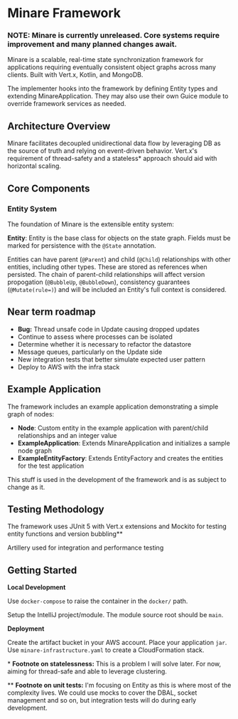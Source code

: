 # Minare Framework
### **NOTE: Minare is currently unreleased. Core systems require improvement and many planned changes await.**

Minare is a scalable, real-time state synchronization framework for applications requiring eventually consistent object graphs across many clients. Built with Vert.x, Kotlin, and MongoDB.

The implementer hooks into the framework by defining Entity types and extending MinareApplication. They may also use their own Guice module to override framework services as needed.

## Architecture Overview

Minare facilitates decoupled unidirectional data flow by leveraging DB as the source of truth and relying on event-driven behavior. Vert.x's requirement of thread-safety and a stateless\* approach should aid with horizontal scaling.

## Core Components

### Entity System

The foundation of Minare is the extensible entity system:

**Entity**: Entity is the base class for objects on the state graph. Fields must be marked for persistence with the `@State` annotation. 

Entities can have parent (`@Parent`) and child (`@Child`) relationships with other entities, including other types. These are stored as references when persisted. The chain of parent-child relationships will affect version propogation (`@BubbleUp`, `@BubbleDown`), consistency guarantees (`@Mutate(rule=)`) and will be included an Entity's full context is considered.
 
## Near term roadmap

- **Bug:** Thread unsafe code in Update causing dropped updates
- Continue to assess where processes can be isolated
- Determine whether it is necessary to refactor the datastore
- Message queues, particularly on the Update side
- New integration tests that better simulate expected user pattern
- Deploy to AWS with the infra stack

## Example Application

The framework includes an example application demonstrating a simple graph of nodes:

- **Node**: Custom entity in the example application with parent/child relationships and an integer value
- **ExampleApplication**: Extends MinareApplication and initializes a sample node graph
- **ExampleEntityFactory**: Extends EntityFactory and creates the entities for the test application

This stuff is used in the development of the framework and is as subject to change as it.

## Testing Methodology

The framework uses JUnit 5 with Vert.x extensions and Mockito for testing entity functions and version bubbling**

Artillery used for integration and performance testing

## Getting Started

**Local Development**

Use `docker-compose` to raise the container in the `docker/` path.

Setup the IntelliJ project/module. The module source root should be `main`.

**Deployment**

Create the artifact bucket in your AWS account. Place your application `jar`. Use `minare-infrastructure.yaml` to create a CloudFormation stack.



\* **Footnote on statelessness:** This is a problem I will solve later. For now, aiming for thread-safe and able to leverage clustering.

\** **Footnote on unit tests:** I'm focusing on Entity as this is where most of the complexity lives. We could use mocks to cover the DBAL, socket management and so on, but integration tests will do during early development. 